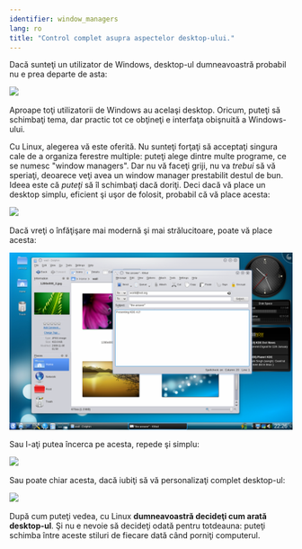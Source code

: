 ```yaml
---
identifier: window_managers
lang: ro
title: "Control complet asupra aspectelor desktop-ului."
---
```

Dacă sunteţi un utilizator de Windows, desktop-ul dumneavoastră
probabil nu e prea departe de asta:


<img src="/img/windows_vista.jpg" />

Aproape toţi utilizatorii de Windows au acelaşi desktop. Oricum, puteţi
să schimbaţi tema, dar practic tot ce obţineţi e interfaţa obişnuită a
Windows-ului.

Cu Linux, alegerea vă este oferită. Nu sunteţi forţaţi să acceptaţi
singura cale de a organiza ferestre multiple: puteţi alege dintre multe programe,
ce se numesc "window managers". Dar nu vă faceţi griji, nu va <i>trebui</i> să vă
speriaţi, deoarece veţi avea un window manager prestabilit destul de bun. Ideea este că
<i>puteţi</i> să îl schimbaţi dacă doriţi.
Deci dacă vă place un desktop simplu, eficient şi uşor de folosit,
probabil că vă place acesta:

<img src="/img/ubuntu.jpg"/>

Dacă vreţi o înfăţişare mai modernă şi mai strălucitoare, poate vă place
acesta:

<img src="/img/kde.png" />

Sau l-aţi putea încerca pe acesta, repede şi simplu:

<img src="/img/xfce.jpg" />

Sau poate chiar acesta, dacă iubiţi să vă personalizaţi complet desktop-ul:

<img src="/img/wm.jpg" />

După cum puteţi vedea, cu Linux <b>dumneavoastră decideţi cum arată
desktop-ul</b>. Şi nu e nevoie să decideţi odată pentru totdeauna:
puteţi schimba între aceste stiluri de fiecare dată când porniţi computerul.





